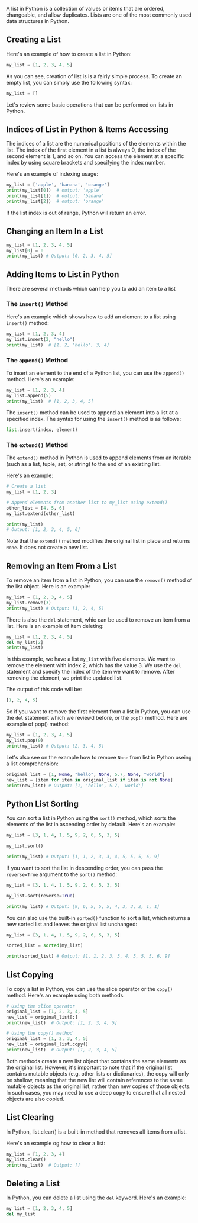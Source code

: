 A list in Python is a collection of values or items that are ordered, changeable, and allow duplicates. Lists are one of the most commonly used data structures in Python.

## Creating a List

Here's an example of how to create a list in Python:

```python
my_list = [1, 2, 3, 4, 5]
```

As you can see, creation of list is is a fairly simple process. To create an empty list, you can simply use the following syntax:

```python
my_list = []
```

Let's review some basic operations that can be performed on lists in Python.

## Indices of List in Python & Items Accessing

The indices of a list are the numerical positions of the elements within the list. The index of the first element in a list is always 0, the index of the second element is 1, and so on. You can access the element at a specific index by using square brackets and specifying the index number.

Here's an example of indexing usage:

```python
my_list = ['apple', 'banana', 'orange']
print(my_list[0])  # output: 'apple'
print(my_list[1])  # output: 'banana'
print(my_list[2])  # output: 'orange'
```

If the list index is out of range, Python will return an error.

## Changing an Item In a List

```python
my_list = [1, 2, 3, 4, 5]
my_list[0] = 0
print(my_list) # Output: [0, 2, 3, 4, 5]
```

## Adding Items to List in Python

There are several methods which can help you to add an item to a list

### The `insert()` Method

Here's an example which shows how to add an element to a list using `insert()` method:

```python
my_list = [1, 2, 3, 4]
my_list.insert(2, "hello")
print(my_list)  # [1, 2, 'hello', 3, 4]
```

### The `append()` Method

To insert an element to the end of a Python list, you can use the `append()` method. Here's an example:

```python
my_list = [1, 2, 3, 4]
my_list.append(5)
print(my_list)  # [1, 2, 3, 4, 5]
```

The `insert()` method can be used to append an element into a list at a specified index. The syntax for using the `insert()` method is as follows:

```python
list.insert(index, element)
```

### The `extend()` Method

The `extend()` method in Python is used to append elements from an iterable (such as a list, tuple, set, or string) to the end of an existing list.

Here's an example:

```python
# Create a list
my_list = [1, 2, 3]

# Append elements from another list to my_list using extend()
other_list = [4, 5, 6]
my_list.extend(other_list)

print(my_list)
# Output: [1, 2, 3, 4, 5, 6]
```

Note that the `extend()` method modifies the original list in place and returns `None`. It does not create a new list.

## Removing an Item From a List

To remove an item from a list in Python, you can use the `remove()` method of the list object. Here is an example:

```python
my_list = [1, 2, 3, 4, 5]
my_list.remove(3)
print(my_list) # Output: [1, 2, 4, 5]
```

There is also the `del` statement, whic can be used to remove an item from a list. Here is an example of item deleting:

```python
my_list = [1, 2, 3, 4, 5]
del my_list[2]
print(my_list)
```

In this example, we have a list `my_list` with five elements. We want to remove the element with index 2, which has the value 3. We use the `del` statement and specify the index of the item we want to remove. After removing the element, we print the updated list.

The output of this code will be:

```python
[1, 2, 4, 5]
```

So if you want to remove the first element from a list in Python, you can use the `del` statement which we reviewd before, or the `pop()` method. Here are example of pop() method:

```python
my_list = [1, 2, 3, 4, 5]
my_list.pop(0)
print(my_list) # Output: [2, 3, 4, 5]
```
Let's also see on the example how to remove `None` from list in Python useing a list comprehension:

```python
original_list = [1, None, "hello", None, 5.7, None, "world"]
new_list = [item for item in original_list if item is not None]
print(new_list) # Output: [1, 'hello', 5.7, 'world']
```

## Python List Sorting

You can sort a list in Python using the `sort()` method, which sorts the elements of the list in ascending order by default. Here's an example:

```python
my_list = [3, 1, 4, 1, 5, 9, 2, 6, 5, 3, 5]

my_list.sort()

print(my_list) # Output: [1, 1, 2, 3, 3, 4, 5, 5, 5, 6, 9]
```

If you want to sort the list in descending order, you can pass the `reverse=True` argument to the `sort()` method:

```python
my_list = [3, 1, 4, 1, 5, 9, 2, 6, 5, 3, 5]

my_list.sort(reverse=True)

print(my_list) # Output: [9, 6, 5, 5, 5, 4, 3, 3, 2, 1, 1]
```

You can also use the built-in `sorted()` function to sort a list, which returns a new sorted list and leaves the original list unchanged:

```python
my_list = [3, 1, 4, 1, 5, 9, 2, 6, 5, 3, 5]

sorted_list = sorted(my_list)

print(sorted_list) # Output: [1, 1, 2, 3, 3, 4, 5, 5, 5, 6, 9]
```

## List Copying

To copy a list in Python, you can use the slice operator or the `copy()` method. Here's an example using both methods:

```python
# Using the slice operator
original_list = [1, 2, 3, 4, 5]
new_list = original_list[:]
print(new_list)  # Output: [1, 2, 3, 4, 5]

# Using the copy() method
original_list = [1, 2, 3, 4, 5]
new_list = original_list.copy()
print(new_list)  # Output: [1, 2, 3, 4, 5]
```

Both methods create a new list object that contains the same elements as the original list. However, it's important to note that if the original list contains mutable objects (e.g. other lists or dictionaries), the copy will only be shallow, meaning that the new list will contain references to the same mutable objects as the original list, rather than new copies of those objects. In such cases, you may need to use a deep copy to ensure that all nested objects are also copied.

## List Clearing

In Python, list.clear() is a built-in method that removes all items from a list.

Here's an example og how to clear a list:

```python
my_list = [1, 2, 3, 4]
my_list.clear()
print(my_list)  # Output: []
```

## Deleting a List

In Python, you can delete a list using the `del` keyword. Here's an example:

```python
my_list = [1, 2, 3, 4, 5]
del my_list
```
